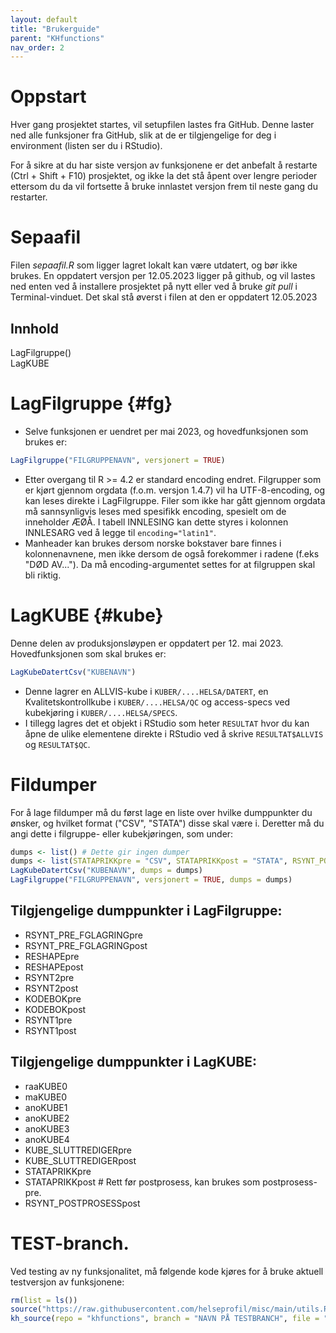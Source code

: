 ```yaml
---
layout: default
title: "Brukerguide" 
parent: "KHfunctions"
nav_order: 2
---
```


# Oppstart
Hver gang prosjektet startes, vil setupfilen lastes fra GitHub. Denne laster ned alle funksjoner fra GitHub, slik at de er tilgjengelige for deg i environment (listen ser du i RStudio). 

For å sikre at du har siste versjon av funksjonene er det anbefalt å restarte (Ctrl + Shift + F10) prosjektet, og ikke la det stå åpent over lengre perioder ettersom du da vil fortsette å bruke innlastet versjon frem til neste gang du restarter. 

# Sepaafil
Filen *sepaafil.R* som ligger lagret lokalt kan være utdatert, og bør ikke brukes. En oppdatert versjon per 12.05.2023 ligger på github, og vil lastes ned enten ved å installere prosjektet på nytt eller ved å bruke *git pull* i Terminal-vinduet. Det skal stå øverst i filen at den er oppdatert 12.05.2023

<div id="toc">
  <h2>Innhold</h2>
  <ul>
    <li><a href="#fg">LagFilgruppe()</a></li>
    <li><a href="#kube">LagKUBE</a></li>
  </ul>
</div>

# LagFilgruppe {#fg}

- Selve funksjonen er uendret per mai 2023, og hovedfunksjonen som brukes er:

```r
LagFilgruppe("FILGRUPPENAVN", versjonert = TRUE)
```

- Etter overgang til R >= 4.2 er standard encoding endret. Filgrupper som er kjørt gjennom orgdata (f.o.m. versjon 1.4.7) vil ha UTF-8-encoding, og kan leses direkte i LagFilgruppe. Filer som ikke har gått gjennom orgdata må sannsynligvis leses med spesifikk encoding, spesielt om de inneholder ÆØÅ. I tabell INNLESING kan dette styres i kolonnen INNLESARG ved å legge til `encoding="latin1"`. 
- Manheader kan brukes dersom norske bokstaver bare finnes i kolonnenavnene, men ikke dersom de også forekommer i radene (f.eks "DØD AV..."). Da må encoding-argumentet settes for at filgruppen skal bli riktig. 

# LagKUBE {#kube}

Denne delen av produksjonsløypen er oppdatert per 12. mai 2023. Hovedfunksjonen som skal brukes er:

```r
LagKubeDatertCsv("KUBENAVN")
```
- Denne lagrer en ALLVIS-kube i `KUBER/....HELSA/DATERT`, en Kvalitetskontrollkube i `KUBER/....HELSA/QC` og access-specs ved kubekjøring i `KUBER/....HELSA/SPECS`. 
- I tillegg lagres det et objekt i RStudio som heter `RESULTAT` hvor du kan åpne de ulike elementene direkte i RStudio ved å skrive `RESULTAT$ALLVIS` og `RESULTAT$QC`.


# Fildumper
For å lage fildumper må du først lage en liste over hvilke dumppunkter du ønsker, og hvilket format ("CSV", "STATA") disse skal være i. Deretter må du angi dette i filgruppe- eller kubekjøringen, som under: 

```r
dumps <- list() # Dette gir ingen dumper
dumps <- list(STATAPRIKKpre = "CSV", STATAPRIKKpost = "STATA", RSYNT_POSTPROSESSpost = c("CSV", "STATA"))
LagKubeDatertCsv("KUBENAVN", dumps = dumps)
LagFilgruppe("FILGRUPPENAVN", versjonert = TRUE, dumps = dumps)
```
## Tilgjengelige dumppunkter i LagFilgruppe:

- RSYNT_PRE_FGLAGRINGpre
- RSYNT_PRE_FGLAGRINGpost
- RESHAPEpre
- RESHAPEpost
- RSYNT2pre
- RSYNT2post
- KODEBOKpre
- KODEBOKpost
- RSYNT1pre
- RSYNT1post

## Tilgjengelige dumppunkter i LagKUBE:
- raaKUBE0
- maKUBE0
- anoKUBE1
- anoKUBE2
- anoKUBE3
- anoKUBE4
- KUBE_SLUTTREDIGERpre
- KUBE_SLUTTREDIGERpost
- STATAPRIKKpre
- STATAPRIKKpost # Rett før postprosess, kan brukes som postprosess-pre.
- RSYNT_POSTPROSESSpost

# TEST-branch. 

Ved testing av ny funksjonalitet, må følgende kode kjøres for å bruke aktuell testversjon av funksjonene:

```r
rm(list = ls())
source("https://raw.githubusercontent.com/helseprofil/misc/main/utils.R")
kh_source(repo = "khfunctions", branch = "NAVN PÅ TESTBRANCH", file = "R/KHsetup.R", encoding = "latin1")
```
